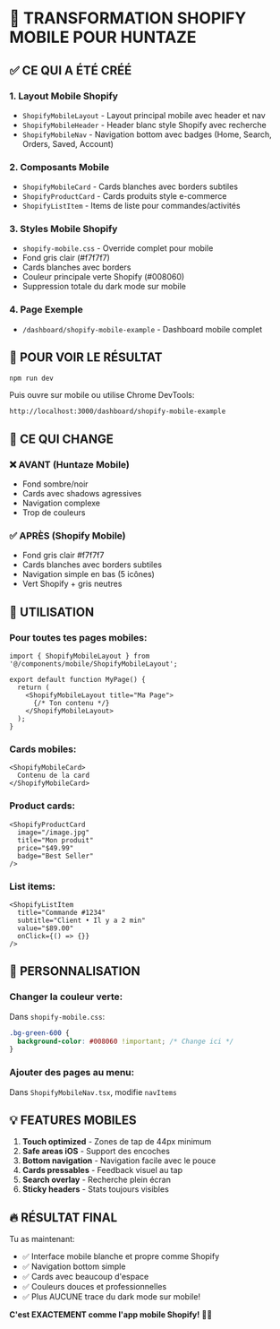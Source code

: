 # 📱 TRANSFORMATION SHOPIFY MOBILE POUR HUNTAZE

## ✅ CE QUI A ÉTÉ CRÉÉ

### 1. **Layout Mobile Shopify**
- `ShopifyMobileLayout` - Layout principal mobile avec header et nav
- `ShopifyMobileHeader` - Header blanc style Shopify avec recherche
- `ShopifyMobileNav` - Navigation bottom avec badges (Home, Search, Orders, Saved, Account)

### 2. **Composants Mobile**
- `ShopifyMobileCard` - Cards blanches avec borders subtiles
- `ShopifyProductCard` - Cards produits style e-commerce
- `ShopifyListItem` - Items de liste pour commandes/activités

### 3. **Styles Mobile Shopify**
- `shopify-mobile.css` - Override complet pour mobile
- Fond gris clair (#f7f7f7)
- Cards blanches avec borders
- Couleur principale verte Shopify (#008060)
- Suppression totale du dark mode sur mobile

### 4. **Page Exemple**
- `/dashboard/shopify-mobile-example` - Dashboard mobile complet

## 🎯 POUR VOIR LE RÉSULTAT

```bash
npm run dev
```

Puis ouvre sur mobile ou utilise Chrome DevTools:
```
http://localhost:3000/dashboard/shopify-mobile-example
```

## 📲 CE QUI CHANGE

### ❌ **AVANT (Huntaze Mobile)**
- Fond sombre/noir
- Cards avec shadows agressives
- Navigation complexe
- Trop de couleurs

### ✅ **APRÈS (Shopify Mobile)**
- Fond gris clair #f7f7f7
- Cards blanches avec borders subtiles
- Navigation simple en bas (5 icônes)
- Vert Shopify + gris neutres

## 🚀 UTILISATION

### Pour toutes tes pages mobiles:
```tsx
import { ShopifyMobileLayout } from '@/components/mobile/ShopifyMobileLayout';

export default function MyPage() {
  return (
    <ShopifyMobileLayout title="Ma Page">
      {/* Ton contenu */}
    </ShopifyMobileLayout>
  );
}
```

### Cards mobiles:
```tsx
<ShopifyMobileCard>
  Contenu de la card
</ShopifyMobileCard>
```

### Product cards:
```tsx
<ShopifyProductCard
  image="/image.jpg"
  title="Mon produit"
  price="$49.99"
  badge="Best Seller"
/>
```

### List items:
```tsx
<ShopifyListItem
  title="Commande #1234"
  subtitle="Client • Il y a 2 min"
  value="$89.00"
  onClick={() => {}}
/>
```

## 🎨 PERSONNALISATION

### Changer la couleur verte:
Dans `shopify-mobile.css`:
```css
.bg-green-600 {
  background-color: #008060 !important; /* Change ici */
}
```

### Ajouter des pages au menu:
Dans `ShopifyMobileNav.tsx`, modifie `navItems`

## 💡 FEATURES MOBILES

1. **Touch optimized** - Zones de tap de 44px minimum
2. **Safe areas iOS** - Support des encoches
3. **Bottom navigation** - Navigation facile avec le pouce
4. **Cards pressables** - Feedback visuel au tap
5. **Search overlay** - Recherche plein écran
6. **Sticky headers** - Stats toujours visibles

## 🔥 RÉSULTAT FINAL

Tu as maintenant:
- ✅ Interface mobile blanche et propre comme Shopify
- ✅ Navigation bottom simple
- ✅ Cards avec beaucoup d'espace
- ✅ Couleurs douces et professionnelles
- ✅ Plus AUCUNE trace du dark mode sur mobile!

**C'est EXACTEMENT comme l'app mobile Shopify!** 📱✨